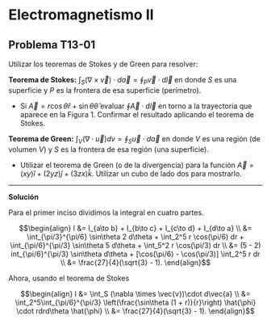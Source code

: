 # Electromagnetismo II
## Problema T13-01

Utilizar los teoremas de Stokes y de Green para resolver:

**Teorema de Stokes:**
$`\int_S (\nabla \times \vec{v})\cdot d\vec{a} = \oint_P \vec{v}\cdot d\vec{l}`$
en donde $`S`$ es una superficie y $`P`$ es la frontera de esa superficie
(perímetro).

- Si $`\vec{A} = r\cos\theta\hat{r} + \sin\theta\hat{\theta}`$ evaluar
$`\oint\vec{A}\cdot d\vec{l}`$ en torno a la trayectoria que aparece en la
Figura 1. Confirmar el resultado aplicando el teorema de Stokes.

**Teorema de Green:**
$`\int_V (\nabla \cdot \vec{u}) dv = \oint_S \vec{u}\cdot d\vec{a}`$
en donde $`V`$ es una región (de volumen $`V`$) y $`S`$ es la frontera de esa
región (una superficie).

- Utilizar el teorema de Green (o de la divergencia) para la función
$`\vec{A} = (xy)\hat{i} + (2yz)\hat{j} + (3zx)\hat{k}`$. Utilizar un cubo de
lado dos para mostrarlo.

---

**Solución**

Para el primer inciso dividimos la integral en cuatro partes.

```math
\begin{align}
I &= I_{a\to b} + I_{b\to c} + I_{c\to d} + I_{d\to a} \\
&= \int_{\pi/3}^{\pi/6} \sin\theta 2 d\theta +
\int_2^5 r \cos(\pi/6) dr + 
\int_{\pi/6}^{\pi/3} \sin\theta 5 d\theta +
\int_5^2 r \cos(\pi/3) dr  \\
&= (5 - 2) int_{\pi/6}^{\pi/3} \sin\theta d\theta +
[\cos(\pi/6) - \cos(\pi/3)] \int_2^5 r dr  \\
&= \frac{27}{4}(\sqrt{3} - 1).
\end{align}
```

Ahora, usando el teorema de Stokes

```math
\begin{align}
I &= \int_S (\nabla \times \vec{v})\cdot d\vec{a} \\
&= \int_2^5\int_{\pi/6}^{\pi/3}
\left(\frac{\sin\theta (1 + r)}{r}\right) \hat{\phi} \cdot
rdrd\theta \hat{\phi} \\
&= \frac{27}{4}(\sqrt{3} - 1).
\end{align}
```

